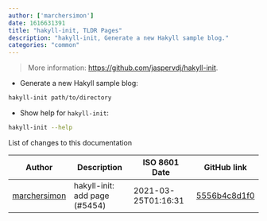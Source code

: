 ```yaml
---
author: ['marchersimon']
date: 1616631391
title: "hakyll-init, TLDR Pages"
description: "hakyll-init, Generate a new Hakyll sample blog."
categories: "common"
---
```

> More information: <https://github.com/jaspervdj/hakyll-init>.

- Generate a new Hakyll sample blog:

```bash
hakyll-init path/to/directory
```

- Show help for `hakyll-init`:

```bash
hakyll-init --help
```
List of changes to this documentation


Author | Description | ISO 8601 Date | GitHub link
------|-----|-----|-----
[marchersimon](mailto:50295997+marchersimon@users.noreply.github.com) | hakyll-init: add page (#5454) | 2021-03-25T01:16:31 | [5556b4c8d1f0](https://github.com/tldr-pages/tldr/commit/5556b4c8d1f039709a58d5f3b0b6d4644b18776a)

